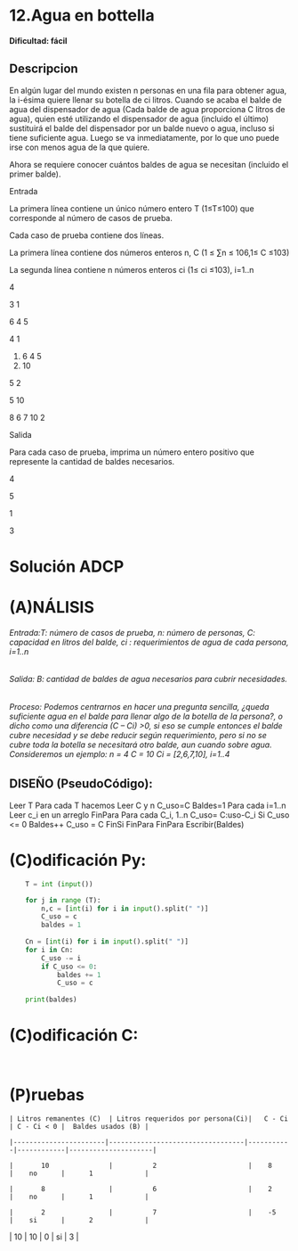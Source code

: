 
# 12.Agua en bottella

#### Dificultad: fácil

## Descripcion

En algún lugar del mundo existen n personas en una fila para obtener agua, la i-ésima quiere llenar su botella de ci litros. Cuando se acaba el balde de agua del dispensador de agua (Cada balde de agua proporciona C litros de agua), quien esté utilizando el dispensador de agua (incluido el último) sustituirá el balde del dispensador por un balde nuevo o agua, incluso si tiene suficiente agua. Luego se va inmediatamente, por lo que uno puede irse con menos agua de la que quiere.

Ahora se requiere conocer cuántos baldes de agua se necesitan (incluido el primer balde).

Entrada

La primera línea contiene un único número entero T (1≤T≤100) que corresponde al número de casos de prueba.

Cada caso de prueba contiene dos líneas.

La primera línea contiene dos números enteros n, C (1 ≤ ∑n ≤ 106,1≤ C ≤103)

La segunda línea contiene n números enteros ci (1≤ ci ≤103), i=1..n

4

3 1

6 4 5

4 1

1. 6 4 5
1. 10

5 2

5 10

8 6 7 10 2

Salida

Para cada caso de prueba, imprima un número entero positivo que represente la cantidad de baldes necesarios.

4

5

1

3



# Solución ADCP

# (A)NÁLISIS

###### Entrada:T: número de casos de prueba, n: número de personas, C: capacidad en litros del balde, ci : requerimientos de agua de cada persona, i=1..n

###### Salida: B:  cantidad de baldes de agua necesarios para cubrir necesidades. 

###### Proceso: Podemos centrarnos en hacer una pregunta sencilla, ¿queda suficiente agua en el balde para llenar algo de la botella de la persona?, o dicho como una diferencia (C – Ci) >0, si eso se cumple entonces el balde cubre necesidad y se debe reducir según requerimiento, pero si no se cubre toda la botella se necesitará otro balde, aun cuando sobre agua.  Consideremos un ejemplo: n = 4 C = 10 Ci = [2,6,7,10], i=1..4




## DISEÑO (PseudoCódigo):

Leer T
    Para cada T hacemos
        Leer C y n
        C_uso=C
        Baldes=1
        Para cada i=1..n
            Leer c_i en un arreglo
        FinPara
        Para cada C_i, 1..n
            C_uso= C:uso-C_i
            Si C_uso <= 0
                Baldes++
                C_uso = C
            FinSi
        FinPara
    FinPara
Escribir(Baldes)



# (C)odificación Py:
```py
    T = int (input())

    for j in range (T):
        n,c = [int(i) for i in input().split(" ")]
        C_uso = c
        baldes = 1
    
    Cn = [int(i) for i in input().split(" ")]
    for i in Cn:
        C_uso -= i
        if C_uso <= 0:
            baldes += 1
            C_uso = c
            
    print(baldes)
```
# (C)odificación C:
```c
    
```
# (P)ruebas


    | Litros remanentes (C)  | Litros requeridos por persona(Ci)|	C - Ci  | C - Ci < 0 |	Baldes usados (B) |
    
    |-----------------------|----------------------------------|-----------|------------|---------------------|
    
    |       10		         |		    2	                    |    8	    |    no	     | 		1             |
    
    |       8		         |		    6	                    |    2	    |    no	     | 		1             |
    
    |       2		         |		    7	                    |    -5	    |    si	     | 		2             |

|       10		         |		    10	                    |    0	    |    si	     | 		3             |



